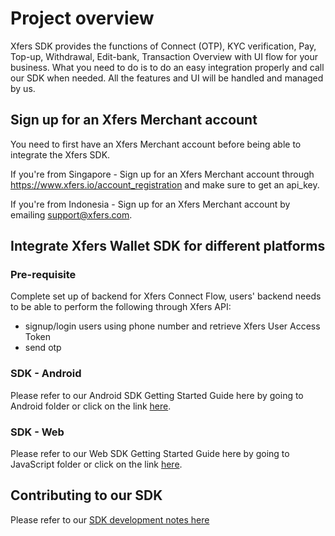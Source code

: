 # Project overview
Xfers SDK provides the functions of Connect (OTP), KYC verification, Pay, Top-up, Withdrawal, Edit-bank, Transaction Overview with UI flow for your business. What you need to do is to do an easy integration properly and call our SDK when needed. All the features and UI will be handled and managed by us.


## Sign up for an Xfers Merchant account

You need to first have an Xfers Merchant account before being able to integrate the Xfers SDK.

If you're from Singapore - Sign up for an Xfers Merchant account through https://www.xfers.io/account_registration and make sure to get an api_key.

If you're from Indonesia - Sign up for an Xfers Merchant account by emailing support@xfers.com.

## Integrate Xfers Wallet SDK for different platforms

### Pre-requisite
Complete set up of backend for Xfers Connect Flow, users' backend needs to be able to perform the following through Xfers API:
- signup/login users using phone number and retrieve Xfers User Access Token
- send otp

### SDK - Android
Please refer to our Android SDK Getting Started Guide here by going to Android folder or click on the link [here](https://github.com/Xfers/xfers-sdk/tree/master/Android).

### SDK - Web
Please refer to our Web SDK Getting Started Guide here by going to JavaScript folder or click on the link [here](https://github.com/Xfers/xfers-sdk/tree/master/JavaScript).

## Contributing to our SDK
Please refer to our [SDK development notes here](https://github.com/Xfers/xfers-sdk/wiki)
